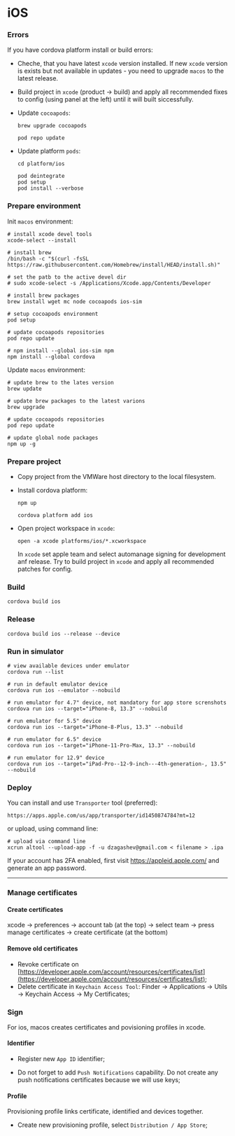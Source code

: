 # iOS

### Errors

If you have cordova platform install or build errors:

-   Cheche, that you have latest `xcode` version installed. If new `xcode` version is exists but not available in updates - you need to upgrade `macos` to the latest release.

-   Build project in `xcode` (product -> build) and apply all recommended fixes to config (using panel at the left) until it will built siccessfully.

-   Update `cocoapods`:

    ```shell
    brew upgrade cocoapods

    pod repo update
    ```

-   Update platform `pods`:

    ```shell
    cd platform/ios

    pod deintegrate
    pod setup
    pod install --verbose
    ```

### Prepare environment

Init `macos` environment:

```shell
# install xcode devel tools
xcode-select --install

# install brew
/bin/bash -c "$(curl -fsSL https://raw.githubusercontent.com/Homebrew/install/HEAD/install.sh)"

# set the patb to the active devel dir
# sudo xcode-select -s /Applications/Xcode.app/Contents/Developer

# install brew packages
brew install wget mc node cocoapods ios-sim

# setup cocoapods environment
pod setup

# update cocoapods repositories
pod repo update

# npm install --global ios-sim npm
npm install --global cordova
```

Update `macos` environment:

```shell
# update brew to the lates version
brew update

# update brew packages to the latest varions
brew upgrade

# update cocoapods repositories
pod repo update

# update global node packages
npm up -g
```

### Prepare project

-   Copy project from the VMWare host directory to the local filesystem.

-   Install cordova platform:

    ```shell
    npm up

    cordova platform add ios
    ```

-   Open project workspace in `xcode`:

    ```shell
    open -a xcode platforms/ios/*.xcworkspace
    ```

    In `xcode` set apple team and select automanage signing for development anf release. Try to build project in `xcode` and apply all recommended patches for config.

### Build

```shell
cordova build ios
```

### Release

```shell
cordova build ios --release --device
```

### Run in simulator

```shell
# view available devices under emulator
cordova run --list

# run in default emulator device
cordova run ios --emulator --nobuild

# run emulator for 4.7" device, not mandatory for app store screnshots
cordova run ios --target="iPhone-8, 13.3" --nobuild

# run emulator for 5.5" device
cordova run ios --target="iPhone-8-Plus, 13.3" --nobuild

# run emulator for 6.5" device
cordova run ios --target="iPhone-11-Pro-Max, 13.3" --nobuild

# run emulator for 12.9" device
cordova run ios --target="iPad-Pro--12-9-inch---4th-generation-, 13.5" --nobuild
```

### Deploy

You can install and use `Transporter` tool (preferred):

```text
https://apps.apple.com/us/app/transporter/id1450874784?mt=12
```

or upload, using command line:

```shell
# upload via command line
xcrun altool --upload-app -f -u dzagashev@gmail.com < filename > .ipa
```

If your account has 2FA enabled, first visit https://appleid.apple.com/ and generate an app password.

---

### Manage certificates

#### Create certificates

xcode -> preferences -> account tab (at the top) -> select team -> press manage certificates -> create certificate (at the bottom)

#### Remove old certificates

-   Revoke certificate on [https://developer.apple.com/account/resources/certificates/list](https://developer.apple.com/account/resources/certificates/list);
-   Delete certificate in `Keychain Access Tool`: Finder -> Applications -> Utils -> Keychain Access -> My Certificates;

### Sign

For ios, macos creates certificates and povisioning profiles in xcode.

#### Identifier

-   Register new `App ID` identifier;

-   Do not forget to add `Push Notifications` capability. Do not create any push notifications certificates because we will use keys;

#### Profile

Provisioning profile links certificate, identified and devices together.

-   Create new provisioning profile, select `Distribution / App Store`;
